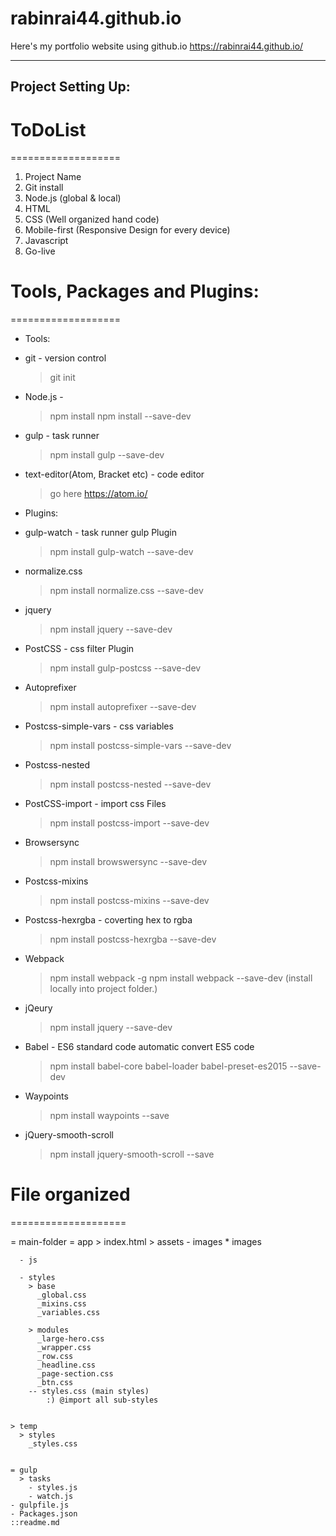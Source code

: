 # rabinrai44.github.io
Here's my portfolio website using github.io
https://rabinrai44.github.io/

----------------------
Project Setting Up:
----------------------
  # ToDoList
  ===================
  1. Project Name
  2. Git install
  3. Node.js (global & local)
  4. HTML
  5. CSS (Well organized hand code)
  6. Mobile-first (Responsive Design for every device)
  7. Javascript
  8. Go-live


# Tools, Packages and Plugins:
===================
  * Tools:
  - git - version control
      >git init
  - Node.js -
      >npm install
      >npm install --save-dev
  - gulp - task runner
      >npm install gulp --save-dev

  - text-editor(Atom, Bracket etc) - code editor
    >go here https://atom.io/

  * Plugins:
  - gulp-watch - task runner gulp Plugin
    >npm install gulp-watch --save-dev

  - normalize.css
    >npm install normalize.css --save-dev    

  - jquery
    >npm install jquery --save-dev

  - PostCSS - css filter Plugin
    >npm install gulp-postcss --save-dev

  - Autoprefixer
    >npm install autoprefixer --save-dev

  - Postcss-simple-vars - css variables
    >npm install postcss-simple-vars --save-dev

  - Postcss-nested
    >npm install postcss-nested --save-dev

  - PostCSS-import - import css Files
    >npm install postcss-import --save-dev

  - Browsersync
    >npm install browswersync --save-dev

  - Postcss-mixins
    >npm install postcss-mixins --save-dev

  - Postcss-hexrgba - coverting hex to rgba
    >npm install postcss-hexrgba --save-dev

  - Webpack
    >npm install webpack -g
    >npm install webpack --save-dev (install locally into project folder.)

  - jQeury
    >npm install jquery --save-dev

  - Babel - ES6 standard code automatic convert ES5 code
    >npm install babel-core babel-loader babel-preset-es2015 --save-dev

  - Waypoints
    >npm install waypoints --save

  - jQuery-smooth-scroll
    >npm install jquery-smooth-scroll --save



# File organized
====================

= main-folder
  = app
    > index.html
    > assets
      - images
        * images

      - js

      - styles
        > base
          _global.css
          _mixins.css
          _variables.css

        > modules
          _large-hero.css
          _wrapper.css
          _row.css
          _headline.css
          _page-section.css
          _btn.css
        -- styles.css (main styles)
            :) @import all sub-styles


    > temp
      > styles
        _styles.css


    = gulp
      > tasks
        - styles.js
        - watch.js
    - gulpfile.js
    - Packages.json
    ::readme.md
